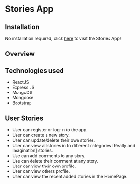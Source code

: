 # Stories App

## Installation

No installation required, click [here]() to visit the Stories App!

## Overview


## Technologies used

- ReactJS
- Express JS
- MongoDB
- Mongoose
- Bootstrap


## User Stories

* User can register or log-in to the app.
* User can create a new story.
* User can update/delete their own stories.
* User can view all stories in to different categories [Realty and Imagination] stories.
* Use can add comments to any story.
* Use can delete their comment at any story.
* User can view their own profile.
* User can view others profile.
* User can view the recent added stories in the HomePage.